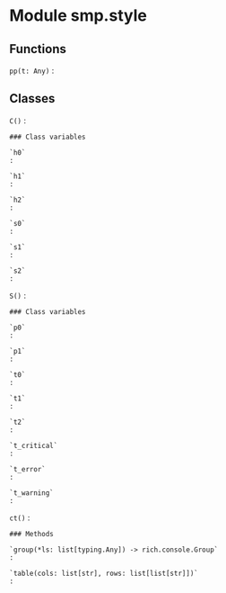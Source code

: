 Module smp.style
================

Functions
---------

    
`pp(t: Any)`
:   

Classes
-------

`C()`
:   

    ### Class variables

    `h0`
    :

    `h1`
    :

    `h2`
    :

    `s0`
    :

    `s1`
    :

    `s2`
    :

`S()`
:   

    ### Class variables

    `p0`
    :

    `p1`
    :

    `t0`
    :

    `t1`
    :

    `t2`
    :

    `t_critical`
    :

    `t_error`
    :

    `t_warning`
    :

`ct()`
:   

    ### Methods

    `group(*ls: list[typing.Any]) ‑> rich.console.Group`
    :

    `table(cols: list[str], rows: list[list[str]])`
    :
